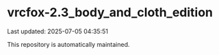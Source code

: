 # vrcfox-2.3_body_and_cloth_edition

Last updated: 2025-07-05 04:35:51

This repository is automatically maintained.
